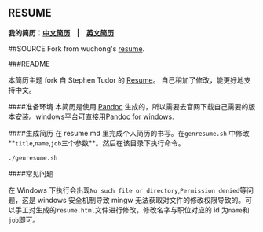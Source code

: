 
RESUME
------
**我的简历：[中文简历](resume_cn.md)　|　[英文简历](resume_en.md)**


##SOURCE
Fork from wuchong's [resume](git@github.com:wuchong/resume.git).


###README

本简历主题 fork 自 Stephen Tudor 的 [Resume](https://github.com/smt/resume)。 自己稍加了修改，能更好地支持中文。

####准备环境
本简历是使用 [Pandoc](http://johnmacfarlane.net/pandoc/releases.html) 生成的，所以需要去官网下载自己需要的版本安装。windows平台可直接用[Pandoc for windows](pandoc-1.17.0.2-windows.msi).

####生成简历
在 resume.md 里完成个人简历的书写。在`genresume.sh` 中修改**`title`,`name`,`job`三个参数**。然后在该目录下执行命令。

```
./genresume.sh
```

####常见问题

在 Windows 下执行会出现`No such file or directory`,`Permission denied`等问题，这是 windows 安全机制导致 mingw 无法获取对文件的修改权限导致的。可以手工对生成的`resume.html`文件进行修改，修改名字与职位对应的 id 为`name`和`job`即可。